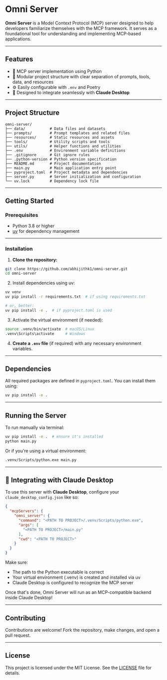 # Omni Server

**Omni Server** is a Model Context Protocol (MCP) server designed to help developers familiarize themselves with the MCP framework. It serves as a foundational tool for understanding and implementing MCP-based applications.

---

## Features

- 🚀 MCP server implementation using Python
- 📁 Modular project structure with clear separation of prompts, tools, data, and resources
- ⚙️ Easily configurable with `.env` and Poetry
- 🧠 Designed to integrate seamlessly with **Claude Desktop**

---

## Project Structure

```
omni-server/
├── data/           # Data files and datasets
├── prompts/        # Prompt templates and related files
├── resources/      # Static resources and assets
├── tools/          # Utility scripts and tools
├── utils/          # Helper functions and utilities
├── .env            # Environment variable definitions
├── .gitignore      # Git ignore rules
├── .python-version # Python version specification
├── README.md       # Project documentation
├── main.py         # Main application entry point
├── pyproject.toml  # Project metadata and dependencies
├── server.py       # Server initialization and configuration
└── uv.lock         # Dependency lock file
```

---

## Getting Started

### Prerequisites

- Python 3.8 or higher
- [uv](https://github.com/astral-sh/uv) for dependency management

---

### Installation

1. **Clone the repository:**

```bash
git clone https://github.com/abhijithk1/omni-server.git
cd omni-server
```

2. Install dependencies using uv:

```bash
uv venv
uv pip install -r requirements.txt  # if using requirements.txt

# or, better:
uv pip install -e .  # if pyproject.toml is used
```

3. Activate the virtual environment (if needed):

```bash
source .venv/bin/activate  # macOS/Linux
.venv\Scripts\activate     # Windows
```

4. **Create a `.env` file** (if required) with any necessary environment variables.


---

## Dependencies

All required packages are defined in `pyproject.toml`. You can install them using:

```bash
uv pip install -e .
```

---

## Running the Server

To run manually via terminal:

```bash
uv pip install -e .  # ensure it's installed
python main.py

```

Or if you're using a virtual environment:

```bash
.venv/Scripts/python.exe main.py
```

---

## 🧩 Integrating with Claude Desktop

To use this server with **Claude Desktop**, configure your `claude_desktop_config.json` like so:

```json
{
  "mcpServers": {
    "omni_server": {
      "command": "<PATH TO PROJECT>/.venv/Scripts/python.exe",
      "args": [
        "<PATH TO PROJECT>/main.py"
      ],
      "cwd": "<PATH TO PROJECT>"
    }
  }
}
```

Make sure:
- The path to the Python executable is correct
- Your virtual environment (.venv) is created and installed via uv
- Claude Desktop is configured to recognize the MCP server

Once that's done, Omni Server will run as an MCP-compatible backend inside Claude Desktop!

---

## Contributing

Contributions are welcome! Fork the repository, make changes, and open a pull request.

---

## License

This project is licensed under the MIT License. See the [LICENSE](LICENSE) file for details.
